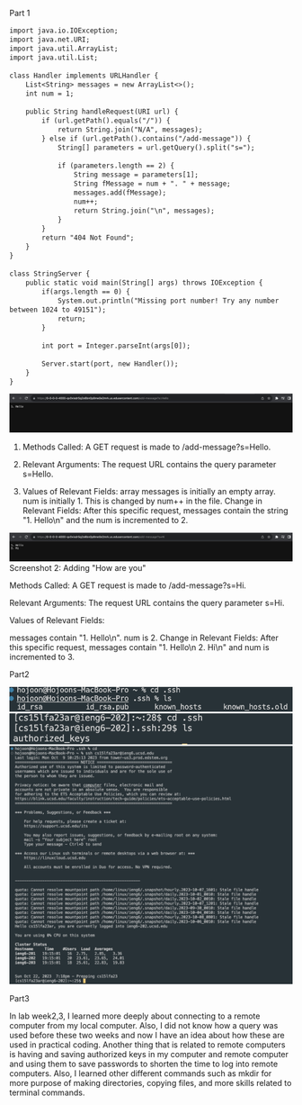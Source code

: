 Part 1

```
import java.io.IOException;
import java.net.URI;
import java.util.ArrayList;
import java.util.List;

class Handler implements URLHandler {
    List<String> messages = new ArrayList<>();
    int num = 1;

    public String handleRequest(URI url) {
        if (url.getPath().equals("/")) {
            return String.join("N/A", messages);
        } else if (url.getPath().contains("/add-message")) {
            String[] parameters = url.getQuery().split("s=");

            if (parameters.length == 2) {
                String message = parameters[1];
                String fMessage = num + ". " + message;
                messages.add(fMessage);
                num++;
                return String.join("\n", messages);
            }
        }
        return "404 Not Found";
    }
}

class StringServer {
    public static void main(String[] args) throws IOException {
        if(args.length == 0) {
            System.out.println("Missing port number! Try any number between 1024 to 49151");
            return;
        }

        int port = Integer.parseInt(args[0]);

        Server.start(port, new Handler());
    }
}
```

![Image](lab2_1.png)
1. Methods Called: A GET request is made to /add-message?s=Hello.
   
2. Relevant Arguments: The request URL contains the query parameter s=Hello.
   
3. Values of Relevant Fields:
array messages is initially an empty array.
num is initially 1. This is changed by num++ in the file.
Change in Relevant Fields: After this specific request, messages contain the string "1. Hello\n" and the num is incremented to 2.

![Image](lab2_2.png)
Screenshot 2: Adding "How are you"

Methods Called: A GET request is made to /add-message?s=Hi.

Relevant Arguments: The request URL contains the query parameter s=Hi.

Values of Relevant Fields:

messages contain "1. Hello\n".
num is 2.
Change in Relevant Fields: After this specific request, messages contain "1. Hello\n 2. Hi\n" and num is incremented to 3.

Part2

![Image](lab2_2_1.png)
![Image](lab2_2_2.png)
![Image](lab2_2_3.png)

Part3

In lab week2,3, I learned more deeply about connecting to a remote computer from my local computer. Also, I did not know how a query was used before these two weeks and now I have an idea about how these are used in practical coding.
Another thing that is related to remote computers is having and saving authorized keys in my computer and remote computer and using them to save passwords to shorten the time to log into remote computers. 
Also, I learned other different commands such as mkdir for more purpose of making directories, copying files, and more skills related to terminal commands.
